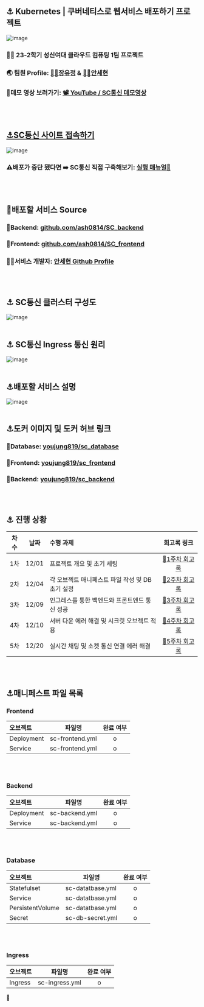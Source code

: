## ⚓ Kubernetes | 쿠버네티스로 웹서비스 배포하기 프로젝트
![image](https://github.com/JangYouJung/Kubernetes/assets/80906691/7a7aed5d-7165-46c0-9d32-22623128b1ce)
### 👨‍🏫 23-2학기 성신여대 클라우드 컴퓨팅 1팀 프로젝트
### 🌏 팀원 Profile: [🧑‍💻장유정](https://github.com/JangYouJung) & [🧑‍💻안세현](https://github.com/ash0814)
### 🔗데모 영상 보러가기: [📽️ YouTube / SC통신 데모영상](https://youtu.be/csPEkX2gCxs)
<br></br> 
             
## [⚓SC통신 사이트 접속하기](http://sc-chatting.ddns.net)
![image](https://github.com/JangYouJung/Kubernetes/assets/80906691/d8852402-031a-4416-8275-270aa58541d7)
### ⚠️배포가 중단 됐다면 ➡️ SC통신 직접 구축해보기: [실행 매뉴얼📜](https://drive.google.com/file/d/13BAqIp1dmt9J0WI8vv3EnX0P7kXFZKf-/view?usp=sharing)
<br></br>
 
## 🔗배포할 서비스 Source
 ### 💬Backend: [github.com/ash0814/SC_backend](https://github.com/ash0814/SC_backend)
 ### 💬Frontend: [github.com/ash0814/SC_frontend](https://github.com/ash0814/SC_frontend)
### 🧑‍💻서비스 개발자: [안세현 Github Profile](https://github.com/ash0814)
<br></br>

## ⚓ SC통신 클러스터 구성도
![image](https://github.com/JangYouJung/Kubernetes/assets/80906691/9ad6be51-1b65-4346-85e4-b39e72fc970d)
<br></br>

## ⚓ SC통신 Ingress 통신 원리
![image](https://github.com/JangYouJung/Kubernetes/assets/80906691/e07a37a4-f667-4f9e-8b81-361b0528021d)
<br></br>

## ⚓배포할 서비스 설명
![image](https://github.com/JangYouJung/Kubernetes/assets/80906691/d5f3c607-a055-4a77-a488-2edf3e5b5b99)
<br></br>

## ⚓도커 이미지 및 도커 허브 링크
### 🐋Database: [youjung819/sc_database](https://hub.docker.com/repository/docker/youjung819/sc_database/general)
### 🐋Frontend: [youjung819/sc_frontend](https://hub.docker.com/repository/docker/youjung819/sc_frontend/general)
### 🐋Backend: [youjung819/sc_backend](https://hub.docker.com/repository/docker/youjung819/sc_backend/general)
  
<br></br>



## ⚓ 진행 상황
|차수|날짜|수행 과제| 회고록 링크 |
|:-------:|:---------:|:----------------------------------|:-------------:|
|1차|12/01|프로젝트 개요 및 초기 세팅| [🔗1주차 회고록](https://yuejeong.tistory.com/47) |
|2차|12/04|각 오브젝트 매니페스트 파일 작성 및 DB 초기 설정| [🔗2주차 회고록](https://yuejeong.tistory.com/49?category=683948) |
|3차|12/09|인그레스를 통한 백엔드와 프론트엔드 통신 성공|[🔗3주차 회고록](https://yuejeong.tistory.com/52)|
|4차|12/10|서버 다운 에러 해결 및 시크릿 오브젝트 적용|[🔗4주차 회고록](https://yuejeong.tistory.com/54)|
|5차|12/20|실시간 채팅 및 소켓 통신 연결 에러 해결|[🔗5주차 회고록](https://yuejeong.tistory.com/58)|

<br></br>


## ⚓매니페스트 파일 목록

### Frontend
|오브젝트|파일명|완료 여부|
|:---|---------|:---------:|
|Deployment|sc-frontend.yml|o|
|Service|sc-frontend.yml|o|

<br></br>

### Backend
|오브젝트|파일명|완료 여부|
|:---|---------|:---------:|
|Deployment|sc-backend.yml|o|
|Service|sc-backend.yml|o|

<br></br>

### Database
|오브젝트|파일명|완료 여부|
|:---|---------|:---------:|
|Statefulset|sc-datatbase.yml|o|
|Service|sc-datatbase.yml|o|
|PersistentVolume|sc-datatbase.yml|o|
|Secret|sc-db-secret.yml|o|

<br></br>

### Ingress
|오브젝트|파일명|완료 여부|
|:---|---------|:---------:|
|Ingress|sc-ingress.yml|o|

🚀
